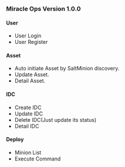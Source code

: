 ### Miracle Ops Version 1.0.0

#### User

- User Login
- User Register

#### Asset

- Auto initiate Asset by SaltMinion discovery.
- Update Asset.
- Detail Asset.

#### IDC

- Create IDC
- Update IDC
- Delete IDC(Just update its status)
- Detail IDC

#### Deploy

- Minion List
- Execute Command
